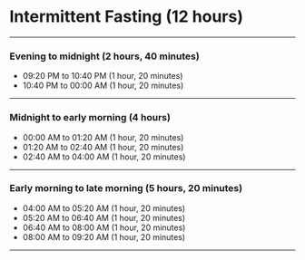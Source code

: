 # Intermittent Fasting (12 hours)
_______________________________________________________________________________
### Evening to midnight (2 hours, 40 minutes)
- 09:20 PM to 10:40 PM (1 hour, 20 minutes)
- 10:40 PM to 00:00 AM (1 hour, 20 minutes)
_______________________________________________________________________________
### Midnight to early morning (4 hours)

- 00:00 AM to 01:20 AM (1 hour, 20 minutes)
- 01:20 AM to 02:40 AM (1 hour, 20 minutes)
- 02:40 AM to 04:00 AM (1 hour, 20 minutes)
_______________________________________________________________________________
### Early morning to late morning (5 hours, 20 minutes)
- 04:00 AM to 05:20 AM (1 hour, 20 minutes)
- 05:20 AM to 06:40 AM (1 hour, 20 minutes)
- 06:40 AM to 08:00 AM (1 hour, 20 minutes)
- 08:00 AM to 09:20 AM (1 hour, 20 minutes)
_______________________________________________________________________________

